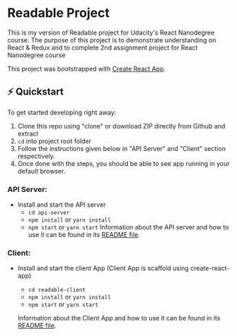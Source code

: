 # Readable Project

This is my version of Readable project for Udacity's React Nanodegree course. The purpose of this project is to demonstrate understanding on React & Redux and to complete 2nd assignment project for React Nanodegree course

This project was bootstrapped with [Create React App](https://github.com/facebookincubator/create-react-app).

## :zap: Quickstart

To get started developing right away:

1.  Clone this repo using "clone" or download ZIP directly from Github and extract
2.  `cd` into project root folder
3.  Follow the instructions given below in "API Server" and "Client" section respectively.
4.  Once done with the steps, you should be able to see app running in your default browser.

### API Server:

* Install and start the API server
  * `cd api-server`
  * `npm install` or `yarn install`
  * `npm start` or `yarn start`
    Information about the API server and how to use it can be found in its [README file](api-server/README.md).

### Client:

* Install and start the client App (Client App is scaffold using create-react-app)

  * `cd readable-client`
  * `npm install` or `yarn install`
  * `npm start` or `yarn start`

  Information about the Client App and how to use it can be found in its [README file](readable-client/README.md).
